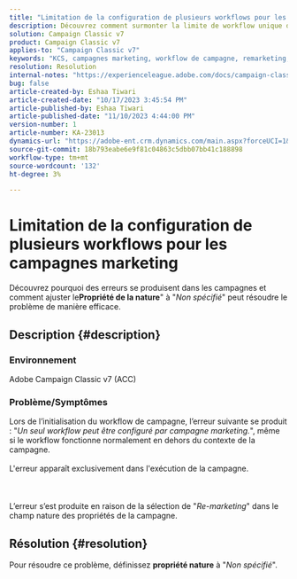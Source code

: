 ```yaml
---
title: "Limitation de la configuration de plusieurs workflows pour les campagnes marketing"
description: Découvrez comment surmonter la limite de workflow unique dans les campagnes marketing.
solution: Campaign Classic v7
product: Campaign Classic v7
applies-to: "Campaign Classic v7"
keywords: "KCS, campagnes marketing, workflow de campagne, remarketing, champ Nature, ACC, Adobe Campaign Classic, dépannage"
resolution: Resolution
internal-notes: "https://experienceleague.adobe.com/docs/campaign-classic/using/orchestrating-campaigns/orchestrate-campaigns/marketing-campaign-templates.html?lang=en#general-configuration"
bug: false
article-created-by: Eshaa Tiwari
article-created-date: "10/17/2023 3:45:54 PM"
article-published-by: Eshaa Tiwari
article-published-date: "11/10/2023 4:44:00 PM"
version-number: 1
article-number: KA-23013
dynamics-url: "https://adobe-ent.crm.dynamics.com/main.aspx?forceUCI=1&pagetype=entityrecord&etn=knowledgearticle&id=b4942d3f-046d-ee11-8df0-6045bd006a22"
source-git-commit: 18b793eabe6e9f81c04863c5dbb07bb41c188898
workflow-type: tm+mt
source-wordcount: '132'
ht-degree: 3%

---
```


# Limitation de la configuration de plusieurs workflows pour les campagnes marketing


Découvrez pourquoi des erreurs se produisent dans les campagnes et comment ajuster le<b>Propriété de la nature</b>&quot; à &quot;*Non spécifié*&quot; peut résoudre le problème de manière efficace.

## Description {#description}


### Environnement

Adobe Campaign Classic v7 (ACC)

### Problème/Symptômes

Lors de l’initialisation du workflow de campagne, l’erreur suivante se produit : &quot;*Un seul workflow peut être configuré par campagne marketing.*&quot;, même si le workflow fonctionne normalement en dehors du contexte de la campagne.
<br><br>L&#39;erreur apparaît exclusivement dans l&#39;exécution de la campagne.<br><br> <br><br>L’erreur s’est produite en raison de la sélection de &quot;*Re-marketing*&quot; dans le champ nature des propriétés de la campagne.<br>

## Résolution {#resolution}


Pour résoudre ce problème, définissez <b>propriété nature</b> à &quot;*Non spécifié*&quot;.
